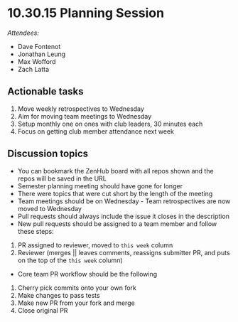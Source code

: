 # 10.30.15 Planning Session

_Attendees:_

- Dave Fontenot
- Jonathan Leung
- Max Wofford
- Zach Latta

## Actionable tasks

1. Move weekly retrospectives to Wednesday
2. Aim for moving team meetings to Wednesday
3. Setup monthly one on ones with club leaders, 30 minutes each
4. Focus on getting club member attendance next week

## Discussion topics

-  You can bookmark the ZenHub board with all repos shown and the repos will be
  saved in the URL
-  Semester planning meeting should have gone for longer
  -  There were topics that were cut short by the length of the meeting
  -  Team meetings should be on Wednesday
    -  Team retrospectives are now moved to Wednesday
-  Pull requests should always include the issue it closes in the description
-  New pull requests should be assigned to a team member and follow these
  steps:
  1. PR assigned to reviewer, moved to `this week` column
  2. Reviewer (merges || leaves comments, reassigns submitter PR, and puts on
     the top of the `this week` column)
-  Core team PR workflow should be the following
  1. Cherry pick commits onto your own fork
  2. Make changes to pass tests
  3. Make new PR from your fork and merge
  4. Close original PR
